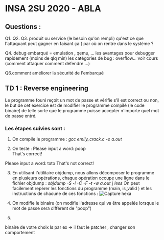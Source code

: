 # INSA 2SU 2020 - ABLA 

## Questions : 
Q1. 
Q2.
Q3. 
produit ou service (le besoin qu'on rempli)
qu'est ce que l'attaquant peut gagner en faisant ça (
par où on rentre dans le système ? 

Q4. debug embarqué = emulation , qemu, ... les avantages pour debugger rapidement (moins de qlq min)
les catégories de bug : overflow... voir cours (comment attaquer comment défendre ...)

Q6.comment améliorer la sécurité de l'embarqué 



## TD 1 : Reverse engineering 

Le programme founi reçoit un mot de passe et vérifie s'il est correct ou non, le but de cet exercice est de modifier le programme compilé (le code binaire) de telle sorte que le programme puisse accepter n'importe quel mot de passe entré. 

### Les étapes suivies sont : 
1. On compile le programme : *gcc emily_crack.c -o a.out*

2. On teste : Please input a word: poop   
              That's correct!     

Please input a word: toto
That's not correct!

3. En utilisant l'utilitaire objdump, nous allons décomposer le programme en plusieurs opérations, chaque opération occupe une ligne dans le fichier objdump : *objdump -S -l -C -F -t -w a.out | less*
On peut facilement repérer les fonctions du programme (main, is_valid ) et les instructions de chacune de ces fonctions : 
![Capture hexa](https://github.com/iabla/TD_SE_abla/raw/master/docs/screens/Capture%du%2020-02-21%16-54-26.png)


4. On modifie le binaire (on modifie l'adresse qui va être appelée lorsque le mot de passe sera différent de "poop")

5. 



binaire de votre choix ls par ex -> il faut le patcher , changer son comportement 
